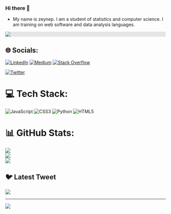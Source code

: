 ### Hi there 👋
+ My name is zeynep. I am a student of statistics and computer science.
I am training on web software and data analysis languages.




<img style="display: block;-webkit-user-select: none;margin: auto;background-color: hsl(0, 0%, 90%);" src="https://user-images.githubusercontent.com/127399545/244793791-2e47c1e6-b17b-42a9-b856-11f6edcd485d.gif">

## 🌐 Socials:
[![LinkedIn](https://img.shields.io/badge/LinkedIn-%230077B5.svg?logo=linkedin&logoColor=white)](https://www.linkedin.com/in/zeynep-atik-6454a721b/) 
[![Medium](https://img.shields.io/badge/Medium-12100E?logo=medium&logoColor=white)](https://medium.com/@zeynepatik2003)
[![Stack Overflow](https://img.shields.io/badge/-Stackoverflow-FE7A16?logo=stack-overflow&logoColor=white)](https://stackoverflow.com/users/21035174/zeynep)

[![Twitter](https://img.shields.io/badge/Twitter-%231DA1F2.svg?logo=Twitter&logoColor=white)](https://twitter.com/zeyNNup) 

# 💻 Tech Stack:
![JavaScript](https://img.shields.io/badge/javascript-%23323330.svg?style=for-the-badge&logo=javascript&logoColor=%23F7DF1E) ![CSS3](https://img.shields.io/badge/css3-%231572B6.svg?style=for-the-badge&logo=css3&logoColor=white) ![Python](https://img.shields.io/badge/python-3670A0?style=for-the-badge&logo=python&logoColor=ffdd54) ![HTML5](https://img.shields.io/badge/html5-%23E34F26.svg?style=for-the-badge&logo=html5&logoColor=white) 
# 📊 GitHub Stats:
![](https://github-readme-stats.vercel.app/api?username=zeynnep&theme=dark&hide_border=false&include_all_commits=false&count_private=false)<br/>
![](https://github-readme-streak-stats.herokuapp.com/?user=zeynnep&theme=dark&hide_border=false)<br/>
![](https://github-readme-stats.vercel.app/api/top-langs/?username=zeynnep&theme=dark&hide_border=false&include_all_commits=false&count_private=false&layout=compact)

## 🐦 Latest Tweet
[![](https://gtce.itsvg.in/api?username=https://twitter.com/zeyNNup)](https://github.com/VishwaGauravIn/github-twitter-card-embed)

---
[![](https://visitcount.itsvg.in/api?id=zeynnep&icon=0&color=0)](https://visitcount.itsvg.in)

<!-- Proudly created with GPRM ( https://gprm.itsvg.in ) -->
